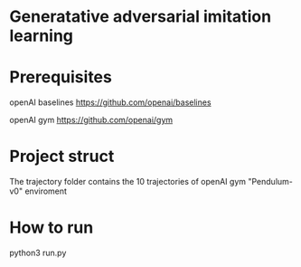 # Generatative adversarial imitation learning
# Prerequisites
openAI baselines
https://github.com/openai/baselines

openAI gym
https://github.com/openai/gym

# Project struct
The trajectory folder contains the 10 trajectories of openAI gym "Pendulum-v0" enviroment

# How to run
 python3 run.py
